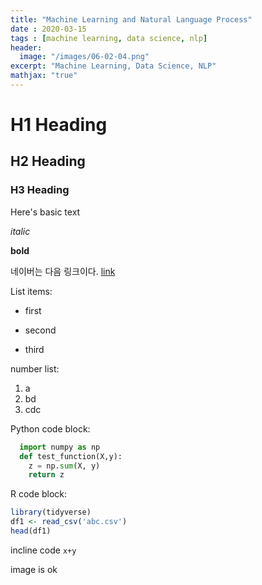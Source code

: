 ```yaml
---
title: "Machine Learning and Natural Language Process"
date : 2020-03-15
tags : [machine learning, data science, nlp]
header:
  image: "/images/06-02-04.png"
excerpt: "Machine Learning, Data Science, NLP"
mathjax: "true"
---
```

# H1 Heading

## H2 Heading

### H3 Heading

Here's basic text

*italic*

**bold**

네이버는 다음 링크이다. [link](https://naver.com)

List items:
* first
+ second
- third

number list:
1. a
2. bd
3. cdc

Python code block:
```python
  import numpy as np
  def test_function(X,y):
    z = np.sum(X, y)
    return z
```

R code block:
```r
library(tidyverse)
df1 <- read_csv('abc.csv')
head(df1)
```

incline code `x+y`

image is ok

